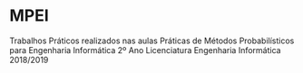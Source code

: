 # MPEI

Trabalhos Práticos realizados nas aulas Práticas de Métodos Probabilísticos para Engenharia Informática
2º Ano Licenciatura Engenharia Informática
2018/2019
